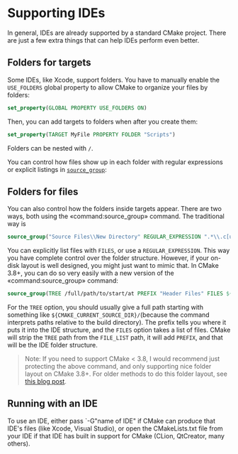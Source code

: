 # Supporting IDEs

In general, IDEs are already supported by a standard CMake project. There are just a few extra things that can help IDEs perform even better.

## Folders for targets

Some IDEs, like Xcode, support folders. You have to manually enable the `USE_FOLDERS` global property to allow CMake to organize your files by folders:

```cmake
set_property(GLOBAL PROPERTY USE_FOLDERS ON)
```

Then, you can add targets to folders when after you create them:

```cmake
set_property(TARGET MyFile PROPERTY FOLDER "Scripts")
```

Folders can be nested with `/`.



You can control how files show up in each folder with regular expressions or explicit listings in [`source_group`](https://cmake.org/cmake/help/latest/command/source_group.html):

## Folders for files

You can also control how the folders inside targets appear. There are two ways, both using the «command:source_group» command. The traditional way is 

```cmake
source_group("Source Files\\New Directory" REGULAR_EXPRESSION ".*\\.c[ucp]p?")
```

You can explicitly list files with `FILES`, or use a `REGULAR_EXPRESSION`. This way you have complete control over the folder structure. However, if your on-disk layout is well designed, you might just want to mimic that. In CMake 3.8+, you can do so very easily with a new version of the «command:source_group» command:

```cmake
source_group(TREE /full/path/to/start/at PREFIX "Header Files" FILES ${FILE_LIST})
```

For the `TREE` option, you should usually give a full path starting with something like `${CMAKE_CURRENT_SOURCE_DIR}/`(because the command interprets paths relative to the build directory).
The prefix tells you where it puts it into the IDE structure, and the `FILES` option takes a list of files.
CMake will strip the `TREE` path from the `FILE_LIST` path, it will add `PREFIX`, and that will be the IDE folder structure.

> Note: If you need to support CMake < 3.8, I would recommend just protecting the above command, and only supporting nice folder layout on CMake 3.8+. For older methods to do this folder layout, see
> [this blog post][sorting].

## Running with an IDE

To use an IDE, either pass `-G"name of IDE" if CMake can produce that IDE's files (like Xcode, Visual Studio), or open the CMakeLists.txt file from your IDE if that IDE has built in support for CMake (CLion, QtCreator, many others).


[sorting]: http://blog.audio-tk.com/2015/09/01/sorting-source-files-and-projects-in-folders-with-cmake-and-visual-studioxcode/
